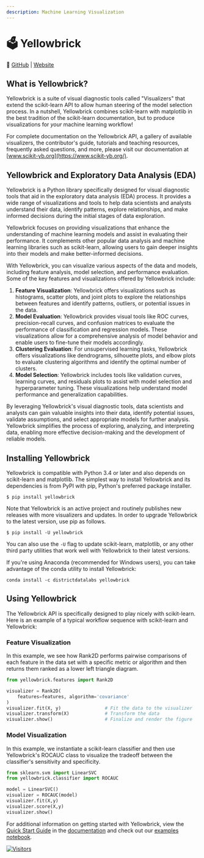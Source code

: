 ```yaml
---
description: Machine Learning Visualization
---
```


# 🗳 Yellowbrick

🔗 [GitHub](https://github.com/DistrictDataLabs/yellowbrick/) | [Website](https://www.scikit-yb.org/en/latest/)

## What is Yellowbrick?

Yellowbrick is a suite of visual diagnostic tools called "Visualizers" that extend the scikit-learn API to allow human steering of the model selection process. In a nutshell, Yellowbrick combines scikit-learn with matplotlib in the best tradition of the scikit-learn documentation, but to produce visualizations for _your_ machine learning workflow!

For complete documentation on the Yellowbrick API, a gallery of available visualizers, the contributor's guide, tutorials and teaching resources, frequently asked questions, and more, please visit our documentation at [www.scikit-yb.org](https://www.scikit-yb.org/).

## Yellowbrick and Exploratory Data Analysis (EDA)

Yellowbrick is a Python library specifically designed for visual diagnostic tools that aid in the exploratory data analysis (EDA) process. It provides a wide range of visualizations and tools to help data scientists and analysts understand their data, identify patterns, explore relationships, and make informed decisions during the initial stages of data exploration.

Yellowbrick focuses on providing visualizations that enhance the understanding of machine learning models and assist in evaluating their performance. It complements other popular data analysis and machine learning libraries such as scikit-learn, allowing users to gain deeper insights into their models and make better-informed decisions.

With Yellowbrick, you can visualize various aspects of the data and models, including feature analysis, model selection, and performance evaluation. Some of the key features and visualizations offered by Yellowbrick include:

1. **Feature Visualization**: Yellowbrick offers visualizations such as histograms, scatter plots, and joint plots to explore the relationships between features and identify patterns, outliers, or potential issues in the data.
2. **Model Evaluation**: Yellowbrick provides visual tools like ROC curves, precision-recall curves, and confusion matrices to evaluate the performance of classification and regression models. These visualizations allow for a comprehensive analysis of model behavior and enable users to fine-tune their models accordingly.
3. **Clustering Evaluation**: For unsupervised learning tasks, Yellowbrick offers visualizations like dendrograms, silhouette plots, and elbow plots to evaluate clustering algorithms and identify the optimal number of clusters.
4. **Model Selection**: Yellowbrick includes tools like validation curves, learning curves, and residuals plots to assist with model selection and hyperparameter tuning. These visualizations help understand model performance and generalization capabilities.

By leveraging Yellowbrick's visual diagnostic tools, data scientists and analysts can gain valuable insights into their data, identify potential issues, validate assumptions, and select appropriate models for further analysis. Yellowbrick simplifies the process of exploring, analyzing, and interpreting data, enabling more effective decision-making and the development of reliable models.

## Installing Yellowbrick

Yellowbrick is compatible with Python 3.4 or later and also depends on scikit-learn and matplotlib. The simplest way to install Yellowbrick and its dependencies is from PyPI with pip, Python's preferred package installer.

```
$ pip install yellowbrick
```

Note that Yellowbrick is an active project and routinely publishes new releases with more visualizers and updates. In order to upgrade Yellowbrick to the latest version, use pip as follows.

```
$ pip install -U yellowbrick
```

You can also use the `-U` flag to update scikit-learn, matplotlib, or any other third party utilities that work well with Yellowbrick to their latest versions.

If you're using Anaconda (recommended for Windows users), you can take advantage of the conda utility to install Yellowbrick:

```
conda install -c districtdatalabs yellowbrick
```

## Using Yellowbrick

The Yellowbrick API is specifically designed to play nicely with scikit-learn. Here is an example of a typical workflow sequence with scikit-learn and Yellowbrick:

### Feature Visualization

In this example, we see how Rank2D performs pairwise comparisons of each feature in the data set with a specific metric or algorithm and then returns them ranked as a lower left triangle diagram.

```python
from yellowbrick.features import Rank2D

visualizer = Rank2D(
    features=features, algorithm='covariance'
)
visualizer.fit(X, y)                # Fit the data to the visualizer
visualizer.transform(X)             # Transform the data
visualizer.show()                   # Finalize and render the figure
```

### Model Visualization

In this example, we instantiate a scikit-learn classifier and then use Yellowbrick's ROCAUC class to visualize the tradeoff between the classifier's sensitivity and specificity.

```python
from sklearn.svm import LinearSVC
from yellowbrick.classifier import ROCAUC

model = LinearSVC()
visualizer = ROCAUC(model)
visualizer.fit(X,y)
visualizer.score(X,y)
visualizer.show()
```

For additional information on getting started with Yellowbrick, view the [Quick Start Guide](https://www.scikit-yb.org/en/latest/quickstart.html) in the [documentation](https://www.scikit-yb.org/en/latest/) and check out our [examples notebook](https://github.com/DistrictDataLabs/yellowbrick/blob/develop/examples/examples.ipynb).

[![Visitors](https://api.visitorbadge.io/api/visitors?path=https%3A%2F%2Fgithub.com%2Fdrshahizan\&labelColor=%23697689\&countColor=%23555555\&style=plastic)](https://visitorbadge.io/status?path=https%3A%2F%2Fgithub.com%2Fdrshahizan)

